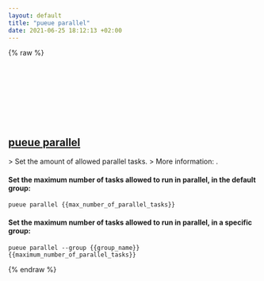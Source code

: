 ```yaml
---
layout: default
title: "pueue parallel"
date: 2021-06-25 18:12:13 +02:00
---
```

{% raw %}
<h2 id="pueue-parallel">
  <a href="/en/common/pueue-parallel.html">pueue parallel</a> <a href="#pueue-parallel"><svg class="icon">
    <use href="/assets/images/unicode_sprite.svg#link" />
  </svg></a>
</h2>
> Set the amount of allowed parallel tasks.
> More information: <https://github.com/Nukesor/pueue>.

#### Set the maximum number of tasks allowed to run in parallel, in the default group:
```shell
pueue parallel {{max_number_of_parallel_tasks}}
```
#### Set the maximum number of tasks allowed to run in parallel, in a specific group:
```shell
pueue parallel --group {{group_name}} {{maximum_number_of_parallel_tasks}}
```
{% endraw %}